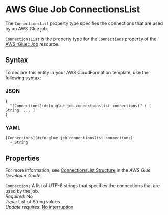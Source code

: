 # AWS Glue Job ConnectionsList<a name="aws-properties-glue-job-connectionslist"></a>

<a name="aws-properties-glue-job-connectionslist-description"></a>The `ConnectionsList` property type specifies the connections that are used by an AWS Glue job\.

<a name="aws-properties-glue-job-connectionslist-inheritance"></a> `ConnectionsList` is the property type for the `Connections` property of the [AWS::Glue::Job](aws-resource-glue-job.md) resource\.

## Syntax<a name="aws-properties-glue-job-connectionslist-syntax"></a>

To declare this entity in your AWS CloudFormation template, use the following syntax:

### JSON<a name="aws-properties-glue-job-connectionslist-syntax.json"></a>

```
{
  "[Connections](#cfn-glue-job-connectionslist-connections)" : [ String, ... ]
}
```

### YAML<a name="aws-properties-glue-job-connectionslist-syntax.yaml"></a>

```
[Connections](#cfn-glue-job-connectionslist-connections): 
  - String
```

## Properties<a name="aws-properties-glue-job-connectionslist-properties"></a>

For more information, see [ConnectionsList Structure](https://docs.aws.amazon.com/glue/latest/dg/aws-glue-api-jobs-job.html#aws-glue-api-jobs-job-ConnectionsList) in the *AWS Glue Developer Guide*\.

`Connections`  <a name="cfn-glue-job-connectionslist-connections"></a>
A list of UTF\-8 strings that specifies the connections that are used by the job\.  
 *Required*: No  
 *Type*: List of String values  
 *Update requires*: [No interruption](using-cfn-updating-stacks-update-behaviors.md#update-no-interrupt) 